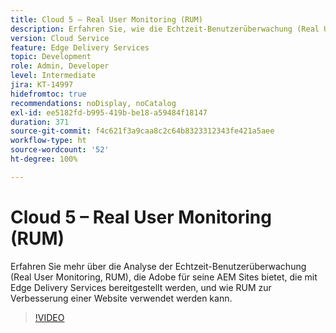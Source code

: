 ```yaml
---
title: Cloud 5 – Real User Monitoring (RUM)
description: Erfahren Sie, wie die Echtzeit-Benutzerüberwachung (Real User Monitoring, RUM) mit Edge Delivery Services funktioniert.
version: Cloud Service
feature: Edge Delivery Services
topic: Development
role: Admin, Developer
level: Intermediate
jira: KT-14997
hidefromtoc: true
recommendations: noDisplay, noCatalog
exl-id: ee5182fd-b995-419b-be18-a59484f18147
duration: 371
source-git-commit: f4c621f3a9caa8c2c64b8323312343fe421a5aee
workflow-type: ht
source-wordcount: '52'
ht-degree: 100%

---
```


# Cloud 5 – Real User Monitoring (RUM)

Erfahren Sie mehr über die Analyse der Echtzeit-Benutzerüberwachung (Real User Monitoring, RUM), die Adobe für seine AEM Sites bietet, die mit Edge Delivery Services bereitgestellt werden, und wie RUM zur Verbesserung einer Website verwendet werden kann.

>[!VIDEO](https://video.tv.adobe.com/v/3427495?quality=12&learn=on)
